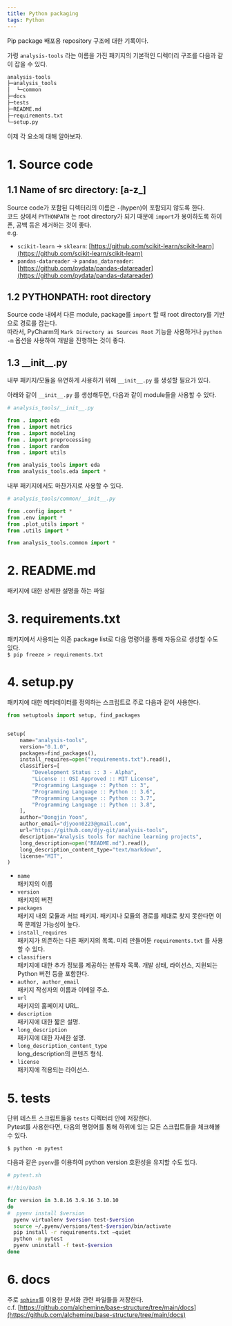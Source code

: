 ```yaml
---
title: Python packaging
tags: Python
---
```


<!--more-->

Pip package 배포용 repository 구조에 대한 기록이다.

가령 `analysis-tools` 라는 이름을 가진 패키지의 기본적인 디렉터리 구조를 다음과 같이 잡을 수 있다.

```bash
analysis-tools
├─analysis_tools
│  └─common
├─docs
├─tests
├─README.md
├─requirements.txt
└─setup.py
```

이제 각 요소에 대해 알아보자.


# 1. Source code
## 1.1 Name of src directory: [a-z_]
Source code가 포함된 디렉터리의 이름은 `-`(hypen)이 포함되지 않도록 한다. \
코드 상에서 `PYTHONPATH` 는 root directory가 되기 때문에 `import`가 용이하도록 하이픈, 공백 등은 제거하는 것이 좋다. \
e.g.
- `scikit-learn` → `sklearn`: [https://github.com/scikit-learn/scikit-learn](https://github.com/scikit-learn/scikit-learn)
- `pandas-datareader` → `pandas_datareader`: [https://github.com/pydata/pandas-datareader](https://github.com/pydata/pandas-datareader)

## 1.2 PYTHONPATH: root directory
Source code 내에서 다른 module, package를 `import` 할 때 root directory를 기반으로 경로를 잡는다. \
따라서, PyCharm의 `Mark Directory as Sources Root` 기능을 사용하거나 `python -m` 옵션을 사용하여 개발을 진행하는 것이 좋다.

## 1.3 \_\_init\_\_.py
내부 패키지/모듈을 유연하게 사용하기 위해 `__init__.py` 를 생성할 필요가 있다.

아래와 같이 `__init__.py` 를 생성해두면, 다음과 같이 module들을 사용할 수 있다.

```python
# analysis_tools/__init__.py

from . import eda
from . import metrics
from . import modeling
from . import preprocessing
from . import random
from . import utils
```

```python
from analysis_tools import eda
from analysis_tools.eda import *
```

내부 패키지에서도 마찬가지로 사용할 수 있다.

```python
# analysis_tools/common/__init__.py

from .config import *
from .env import *
from .plot_utils import *
from .utils import *
```

```python
from analysis_tools.common import *
```


# 2. README.md
패키지에 대한 상세한 설명을 하는 파일


# 3. requirements.txt
패키지에서 사용되는 의존 package list로 다음 명령어를 통해 자동으로 생성할 수도 있다. \
`$ pip freeze > requirements.txt`


# 4. setup.py
패키지에 대한 메타데이터를 정의하는 스크립트로 주로 다음과 같이 사용한다.

```python
from setuptools import setup, find_packages


setup(
    name="analysis-tools",
    version="0.1.0",
    packages=find_packages(),
    install_requires=open("requirements.txt").read(),
    classifiers=[
        "Development Status :: 3 - Alpha",
        "License :: OSI Approved :: MIT License",
        "Programming Language :: Python :: 3",
        "Programming Language :: Python :: 3.6",
        "Programming Language :: Python :: 3.7",
        "Programming Language :: Python :: 3.8",
    ],
    author="Dongjin Yoon",
    author_email="djyoon0223@gmail.com",
    url="https://github.com/djy-git/analysis-tools",
    description="Analysis tools for machine learning projects",
    long_description=open("README.md").read(),
    long_description_content_type="text/markdown",
    license="MIT",
)
```

- `name`\
패키지의 이름
- `version`\
패키지의 버전
- `packages`\
패키지 내의 모듈과 서브 패키지. 패키지나 모듈의 경로를 제대로 찾지 못한다면 이쪽 문제일 가능성이 높다.
- `install_requires`\
패키지가 의존하는 다른 패키지의 목록. 미리 만들어둔 `requirements.txt` 를 사용할 수 있다.
- `classifiers`\
패키지에 대한 추가 정보를 제공하는 분류자 목록. 개발 상태, 라이선스, 지원되는 Python 버전 등을 포함한다.
- `author, author_email`\
패키지 작성자의 이름과 이메일 주소.
- `url`\
패키지의 홈페이지 URL.
- `description`\
패키지에 대한 짧은 설명.
- `long_description`\
패키지에 대한 자세한 설명.
- `long_description_content_type`\
long_description의 콘텐츠 형식.
- `license`\
패키지에 적용되는 라이선스.


# 5. tests
단위 테스트 스크립트들을 `tests` 디렉터리 안에 저장한다. \
Pytest를 사용한다면, 다음의 명령어를 통해 하위에 있는 모든 스크립트들을 체크해볼 수 있다.

`$ python -m pytest`


다음과 같은 `pyenv`를 이용하여 python version 호환성을 유지할 수도 있다.

```bash
# pytest.sh

#!/bin/bash

for version in 3.8.16 3.9.16 3.10.10
do
#  pyenv install $version
  pyenv virtualenv $version test-$version
  source ~/.pyenv/versions/test-$version/bin/activate
  pip install -r requirements.txt —quiet
  python -m pytest
  pyenv uninstall -f test-$version
done
```


# 6. docs
주로 [`sphinx`](https://www.sphinx-doc.org/en/master/)를 이용한 문서화 관련 파일들을 저장한다. \
c.f. [https://github.com/alchemine/base-structure/tree/main/docs](https://github.com/alchemine/base-structure/tree/main/docs)
